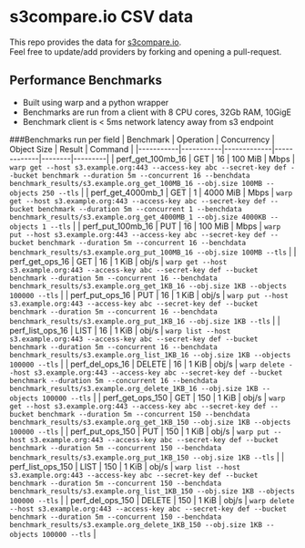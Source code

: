 # s3compare.io CSV data
This repo provides the data for [s3compare.io](https://www.s3compare.io).\
Feel free to update/add providers by forking and opening a pull-request.

## Performance Benchmarks
- Built using warp and a python wrapper
- Benchmarks are run from a client with 8 CPU cores, 32Gb RAM, 10GigE
- Benchmark client is < 5ms network latency away from s3 endpoint

###Benchmarks run per field
| Benchmark | Operation | Concurrency | Object Size | Result | Command |
|-----------|-----------|-------------|-------------|--------|---------|
| perf_get_100mb_16 | GET | 16 | 100 MiB | Mbps | `warp get --host s3.example.org:443 --access-key abc --secret-key def --bucket benchmark --duration 5m --concurrent 16 --benchdata benchmark_results/s3.example.org_get_100MB_16 --obj.size 100MB --objects 250 --tls` |
| perf_get_4000mb_1 | GET | 1 | 4000 MiB | Mbps | `warp get --host s3.example.org:443 --access-key abc --secret-key def --bucket benchmark --duration 5m --concurrent 1 --benchdata benchmark_results/s3.example.org_get_4000MB_1 --obj.size 4000KB --objects 1 --tls` |
| perf_put_100mb_16 | PUT | 16 | 100 MiB | Mbps | `warp put --host s3.example.org:443 --access-key abc --secret-key def --bucket benchmark --duration 5m --concurrent 16 --benchdata benchmark_results/s3.example.org_put_100MB_16 --obj.size 100MB --tls` |
| perf_get_ops_16 | GET | 16 | 1 KiB | obj/s | `warp get --host s3.example.org:443 --access-key abc --secret-key def --bucket benchmark --duration 5m --concurrent 16 --benchdata benchmark_results/s3.example.org_get_1KB_16 --obj.size 1KB --objects 100000 --tls` |
| perf_put_ops_16 | PUT | 16 | 1 KiB | obj/s | `warp put --host s3.example.org:443 --access-key abc --secret-key def --bucket benchmark --duration 5m --concurrent 16 --benchdata benchmark_results/s3.example.org_put_1KB_16 --obj.size 1KB --tls` |
| perf_list_ops_16 | LIST | 16 | 1 KiB | obj/s | `warp list --host s3.example.org:443 --access-key abc --secret-key def --bucket benchmark --duration 5m --concurrent 16 --benchdata benchmark_results/s3.example.org_list_1KB_16 --obj.size 1KB --objects 100000 --tls` |
| perf_del_ops_16 | DELETE | 16 | 1 KiB | obj/s | `warp delete --host s3.example.org:443 --access-key abc --secret-key def --bucket benchmark --duration 5m --concurrent 16 --benchdata benchmark_results/s3.example.org_delete_1KB_16 --obj.size 1KB --objects 100000 --tls` |
| perf_get_ops_150 | GET | 150 | 1 KiB | obj/s | `warp get --host s3.example.org:443 --access-key abc --secret-key def --bucket benchmark --duration 5m --concurrent 150 --benchdata benchmark_results/s3.example.org_get_1KB_150 --obj.size 1KB --objects 100000 --tls` |
| perf_put_ops_150 | PUT | 150 | 1 KiB | obj/s | `warp put --host s3.example.org:443 --access-key abc --secret-key def --bucket benchmark --duration 5m --concurrent 150 --benchdata benchmark_results/s3.example.org_put_1KB_150 --obj.size 1KB --tls` |
| perf_list_ops_150 | LIST | 150 | 1 KiB | obj/s | `warp list --host s3.example.org:443 --access-key abc --secret-key def --bucket benchmark --duration 5m --concurrent 150 --benchdata benchmark_results/s3.example.org_list_1KB_150 --obj.size 1KB --objects 100000 --tls` |
| perf_del_ops_150 | DELETE | 150 | 1 KiB | obj/s | `warp delete --host s3.example.org:443 --access-key abc --secret-key def --bucket benchmark --duration 5m --concurrent 150 --benchdata benchmark_results/s3.example.org_delete_1KB_150 --obj.size 1KB --objects 100000 --tls` |
